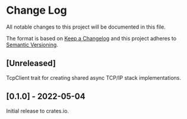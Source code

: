 # Change Log

All notable changes to this project will be documented in this file.

The format is based on [Keep a Changelog](http://keepachangelog.com/)
and this project adheres to [Semantic Versioning](http://semver.org/).

## [Unreleased]

TcpClient trait for creating shared async TCP/IP stack implementations.

## [0.1.0] - 2022-05-04

Initial release to crates.io.

